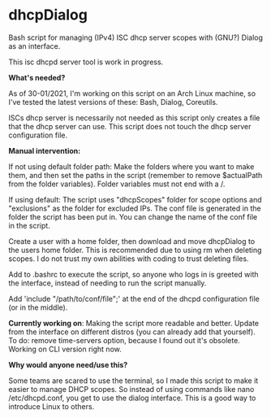 # dhcpDialog
Bash script for managing (IPv4) ISC dhcp server scopes with (GNU?) Dialog as an interface.

This isc dhcpd server tool is work in progress.

**What's needed?**

As of 30-01/2021, I'm working on this script on an Arch Linux machine, so I've tested the latest versions of these: Bash, Dialog, Coreutils.

ISCs dhcp server is necessarily not needed as this script only creates a file that the dhcp server can use. This script does not touch the dhcp server configuration file.

**Manual intervention:**

If not using default folder path: Make the folders where you want to make them, and then set the paths in the script (remember to remove $actualPath from the folder variables). Folder variables must not end with a /.

If using default: The script uses "dhcpScopes" folder for scope options and "exclusions" as the folder for excluded IPs. The conf file is generated in the folder the script has been put in. You can change the name of the conf file in the script. 

Create a user with a home folder, then download and move dhcpDialog to the users home folder. This is recommended due to using rm when deleting scopes. I do not trust my own abilities with coding to trust deleting files.

Add to .bashrc to execute the script, so anyone who logs in is greeted with the interface, instead of needing to run the script manually.

Add 'include "/path/to/conf/file";' at the end of the dhcpd configuration file (or in the middle).



**Currently working on**: Making the script more readable and better. Update from the interface on different distros (you can already add that yourself). To do: remove time-servers option, because I found out it's obsolete. Working on CLI version right now.

**Why would anyone need/use this?**

Some teams are scared to use the terminal, so I made this script to make it easier to manage DHCP scopes. So instead of using commands like nano /etc/dhcpd.conf, you get to use the dialog interface. This is a good way to introduce Linux to others.
